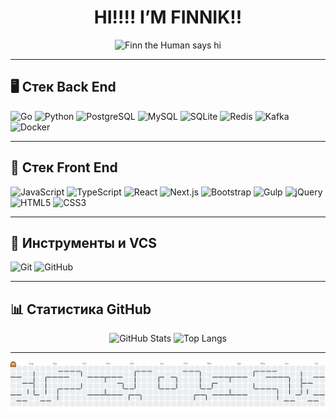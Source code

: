 <h1 align="center">HI!!!! I’M FINNIK!!</h1>

<p align="center">
  <img src="https://i.pinimg.com/originals/f5/8f/e8/f58fe8e19a7e25ddf0c459a3599261d6.gif"
       alt="Finn the Human says hi" height="200">
</p>

---

## 🖥️ Стек Back End

<p>
  <img src="https://cdn.jsdelivr.net/gh/devicons/devicon/icons/go/go-original.svg"        alt="Go"          height="40">
  <img src="https://cdn.jsdelivr.net/gh/devicons/devicon/icons/python/python-original.svg" alt="Python"      height="40">
  <img src="https://cdn.jsdelivr.net/gh/devicons/devicon/icons/postgresql/postgresql-original.svg" alt="PostgreSQL"  height="40">
  <img src="https://cdn.jsdelivr.net/gh/devicons/devicon/icons/mysql/mysql-original.svg"  alt="MySQL"       height="40">
  <img src="https://cdn.jsdelivr.net/gh/devicons/devicon/icons/sqlite/sqlite-original.svg" alt="SQLite"      height="40">
  <img src="https://cdn.jsdelivr.net/gh/devicons/devicon/icons/redis/redis-original.svg"  alt="Redis"       height="40">
  <img src="https://cdn.jsdelivr.net/gh/devicons/devicon/icons/apachekafka/apachekafka-original.svg" alt="Kafka"       height="40">
  <img src="https://cdn.jsdelivr.net/gh/devicons/devicon/icons/docker/docker-original.svg" alt="Docker"      height="40">
</p>

---

## 🎨 Стек Front End

<p>
  <img src="https://cdn.jsdelivr.net/gh/devicons/devicon/icons/javascript/javascript-original.svg" alt="JavaScript" height="40">
  <img src="https://cdn.jsdelivr.net/gh/devicons/devicon/icons/typescript/typescript-original.svg" alt="TypeScript" height="40">
  <img src="https://cdn.jsdelivr.net/gh/devicons/devicon/icons/react/react-original.svg"           alt="React"       height="40">
  <img src="https://cdn.jsdelivr.net/gh/devicons/devicon/icons/nextjs/nextjs-original.svg"         alt="Next.js"     height="40">
  <img src="https://cdn.jsdelivr.net/gh/devicons/devicon/icons/bootstrap/bootstrap-original.svg"   alt="Bootstrap"   height="40">
  <img src="https://cdn.jsdelivr.net/gh/devicons/devicon/icons/gulp/gulp-plain.svg"                alt="Gulp"        height="40">
  <img src="https://cdn.jsdelivr.net/gh/devicons/devicon/icons/jquery/jquery-original.svg"         alt="jQuery"      height="40">
  <img src="https://cdn.jsdelivr.net/gh/devicons/devicon/icons/html5/html5-original.svg"           alt="HTML5"       height="40">
  <img src="https://cdn.jsdelivr.net/gh/devicons/devicon/icons/css3/css3-original.svg"             alt="CSS3"        height="40">
</p>

---

## 🔧 Инструменты и VCS

<p>
  <img src="https://cdn.jsdelivr.net/gh/devicons/devicon/icons/git/git-original.svg"       alt="Git"    height="40">
  <img src="https://cdn.jsdelivr.net/gh/devicons/devicon/icons/github/github-original.svg" alt="GitHub" height="40">
</p>

---

## 📊 Статистика GitHub

<p align="center">
  <img src="https://github-readme-stats.vercel.app/api?username=golkity&show_icons=true&theme=dracula&hide_border=false&rank_icon=github"
       alt="GitHub Stats" width="48%">
  <img src="https://github-readme-stats.vercel.app/api/top-langs/?username=golkity&layout=compact&theme=dracula&hide_border=false&langs_count=8"
       alt="Top Langs"    width="48%">
</p>

---

<!-- pac-man contribution graph подстраивается под тему профиля  -->
<picture>
  <source media="(prefers-color-scheme: dark)"
          srcset="https://raw.githubusercontent.com/golkity/golkity/output/pacman-contribution-graph-dark.svg">
  <source media="(prefers-color-scheme: light)"
          srcset="https://raw.githubusercontent.com/golkity/golkity/output/pacman-contribution-graph.svg">
  <img alt="Pac-Man contribution graph"
       src="https://raw.githubusercontent.com/golkity/golkity/output/pacman-contribution-graph.svg">
</picture>
